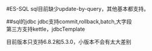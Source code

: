 #ES-SQL
sql目前缺少update-by-query，其他基本都支持。

##sql的jdbc
jdbc支持commit,rollback,batch,大字段<br>
第三方支持kettle，jdbcTemplate

目前版本只支持6.8.2和5.3.0，小版本不会有太大差别
